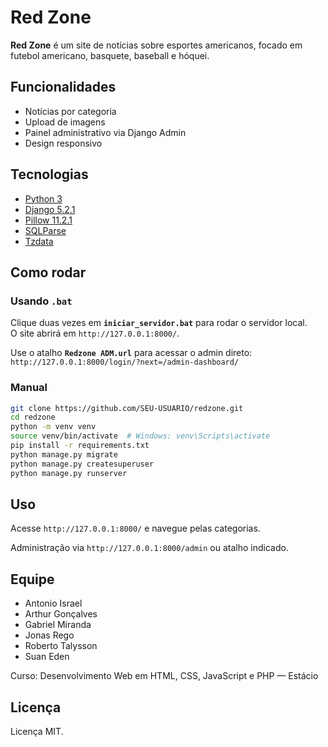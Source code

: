 # Red Zone

**Red Zone** é um site de notícias sobre esportes americanos, focado em futebol americano, basquete, baseball e hóquei.

## Funcionalidades

- Notícias por categoria  
- Upload de imagens  
- Painel administrativo via Django Admin  
- Design responsivo

## Tecnologias

- [Python 3](https://www.python.org/)
- [Django 5.2.1](https://www.djangoproject.com/)
- [Pillow 11.2.1](https://pillow.readthedocs.io/en/stable/)
- [SQLParse](https://pypi.org/project/sqlparse/)
- [Tzdata](https://pypi.org/project/tzdata/)
  
## Como rodar

### Usando `.bat`

Clique duas vezes em **`iniciar_servidor.bat`** para rodar o servidor local.  
O site abrirá em `http://127.0.0.1:8000/`.

Use o atalho **`Redzone ADM.url`** para acessar o admin direto:  
`http://127.0.0.1:8000/login/?next=/admin-dashboard/`

### Manual

```bash
git clone https://github.com/SEU-USUARIO/redzone.git
cd redzone
python -m venv venv
source venv/bin/activate  # Windows: venv\Scripts\activate
pip install -r requirements.txt
python manage.py migrate
python manage.py createsuperuser
python manage.py runserver
```

## Uso

Acesse `http://127.0.0.1:8000/` e navegue pelas categorias.

Administração via `http://127.0.0.1:8000/admin` ou atalho indicado.

## Equipe

- Antonio Israel  
- Arthur Gonçalves  
- Gabriel Miranda  
- Jonas Rego  
- Roberto Talysson  
- Suan Eden

Curso: Desenvolvimento Web em HTML, CSS, JavaScript e PHP — Estácio

## Licença

Licença MIT.
